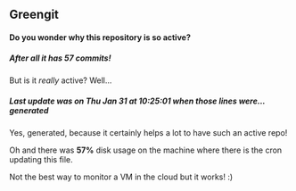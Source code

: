 ## Greengit

#### Do you wonder why this repository is so active?

##### After all it has 57 commits!

But is it *really* active? Well...

##### Last update was on Thu Jan 31 at 10:25:01 when those lines were... generated

Yes, generated, because it certainly helps a lot to have such an active repo!

Oh and there was **57%** disk usage on the machine
where there is the cron updating this file.

Not the best way to monitor a VM in the cloud but it works! :)
